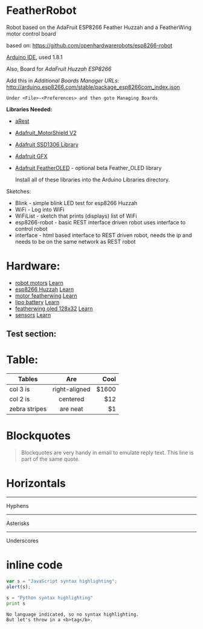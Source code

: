 # FeatherRobot
Robot based on the AdaFruit ESP8266 Feather Huzzah and a FeatherWing motor control board

based on: https://github.com/openhardwarerobots/esp8266-robot

[Arduino IDE](https://www.arduino.cc/en/Main/Software), used 1.8.1

Also, Board for _AdaFruit Huzzah ESP8266_  

   Add this in _Additional Boards Manager URLs_: http://arduino.esp8266.com/stable/package_esp8266com_index.json

    Under <File>-<Preferences> and then goto Managing Boards

**Libraries Needed:**

+ [aRest](https://github.com/marcoschwartz/aREST)
+ [Adafruit_MotorShield V2](https://github.com/adafruit/Adafruit_Motor_Shield_V2_Library)
+ [Adafruit SSD1306 Library](https://github.com/adafruit/Adafruit_SSD1306)
+ [Adafruit GFX](https://github.com/adafruit/Adafruit-GFX-Library)
+ [Adafruit FeatherOLED](https://github.com/adafruit/Adafruit_FeatherOLED) - optional beta Feather_OLED library

  Install all of these libraries into the Arduino Libraries directory.

Sketches:

+ Blink - simple blink LED test for esp8266 Huzzah
+ WiFi - Log into WiFi
+ WiFiList - sketch that prints (displays) list of WiFi
+ esp8266-robot - basic REST interface driven robot uses interface to control robot
+ interface - html based interface to REST driven robot, needs the ip and needs to be on the same network as REST robot

# Hardware:

+ [robot motors](https://www.adafruit.com/products/3244) [Learn]()
+ [esp8266 Huzzah](https://www.adafruit.com/products/2821) [Learn]()
+ [motor featherwing](https://www.adafruit.com/products/2927) [Learn]()
+ [lipo battery](https://www.adafruit.com/products/1781) [Learn]()
+ [featherwing oled 128x32](https://www.adafruit.com/products/2900) [Learn](https://learn.adafruit.com/adafruit-oled-featherwing)
+ [sensors](https://www.adafruit.com/products/1927) [Learn]()

## Test section:
# Table:
| Tables        | Are           | Cool  |
| ------------- |:-------------:| -----:|
| col 3 is      | right-aligned | $1600 |
| col 2 is      | centered      |   $12 |
| zebra stripes | are neat      |    $1 |

# Blockquotes
> Blockquotes are very handy in email to emulate reply text.
> This line is part of the same quote.

# Horizontals
---
Hyphens

***
Asterisks

___
Underscores

# inline code
```javascript
var s = "JavaScript syntax highlighting";
alert(s);
```
 
```python
s = "Python syntax highlighting"
print s
```
 
```
No language indicated, so no syntax highlighting. 
But let's throw in a <b>tag</b>.
```

